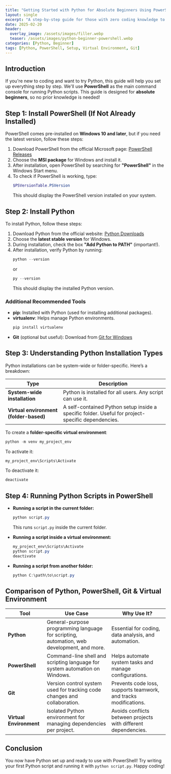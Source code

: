 ```yaml
---
title: "Getting Started with Python for Absolute Beginners Using PowerShell"
layout: single
excerpt: "A step-by-step guide for those with zero coding knowledge to set up Python and run scripts using PowerShell."
date: 2025-02-20
header:
  overlay_image: /assets/images/filler.webp
  teaser: /assets/images/python-beginner-powershell.webp
categories: [Python, Beginner]
tags: [Python, PowerShell, Setup, Virtual Environment, Git]
---
```


## Introduction

If you're new to coding and want to try Python, this guide will help you set up everything step by step. We'll use **PowerShell** as the main command console for running Python scripts. This guide is designed for **absolute beginners**, so no prior knowledge is needed!

## Step 1: Install PowerShell (If Not Already Installed)

PowerShell comes pre-installed on **Windows 10 and later**, but if you need the latest version, follow these steps:

1. Download PowerShell from the official Microsoft page: [PowerShell Releases](https://github.com/PowerShell/PowerShell/releases)
2. Choose the **MSI package** for Windows and install it.
3. After installation, open PowerShell by searching for **"PowerShell"** in the Windows Start menu.
4. To check if PowerShell is working, type:
   ```powershell
   $PSVersionTable.PSVersion
   ```
   This should display the PowerShell version installed on your system.

## Step 2: Install Python

To install Python, follow these steps:

1. Download Python from the official website: [Python Downloads](https://www.python.org/downloads/)
2. Choose the **latest stable version** for Windows.
3. During installation, check the box **"Add Python to PATH"** (important!).
4. After installation, verify Python by running:
   ```powershell
   python --version
   ```
   or
   ```powershell
   py --version
   ```
   This should display the installed Python version.

### Additional Recommended Tools

- **pip**: Installed with Python (used for installing additional packages).
- **virtualenv**: Helps manage Python environments.
  ```powershell
  pip install virtualenv
  ```
- **Git** (optional but useful): Download from [Git for Windows](https://git-scm.com/)

## Step 3: Understanding Python Installation Types

Python installations can be system-wide or folder-specific. Here’s a breakdown:

| Type            | Description |
|----------------|-------------|
| **System-wide installation** | Python is installed for all users. Any script can use it. |
| **Virtual environment (folder-based)** | A self-contained Python setup inside a specific folder. Useful for project-specific dependencies. |

To create a **folder-specific virtual environment**:
```powershell
python -m venv my_project_env
```
To activate it:
```powershell
my_project_env\Scripts\Activate
```
To deactivate it:
```powershell
deactivate
```

## Step 4: Running Python Scripts in PowerShell

- **Running a script in the current folder:**
  ```powershell
  python script.py
  ```
  This runs `script.py` inside the current folder.

- **Running a script inside a virtual environment:**
  ```powershell
  my_project_env\Scripts\Activate
  python script.py
  deactivate
  ```

- **Running a script from another folder:**
  ```powershell
  python C:\path\to\script.py
  ```

## Comparison of Python, PowerShell, Git & Virtual Environment

| Tool               | Use Case | Why Use It? |
|--------------------|----------------------------------------------------------|--------------------------------|
| **Python**        | General-purpose programming language for scripting, automation, web development, and more. | Essential for coding, data analysis, and automation. |
| **PowerShell**    | Command-line shell and scripting language for system automation on Windows. | Helps automate system tasks and manage configurations. |
| **Git**           | Version control system used for tracking code changes and collaboration. | Prevents code loss, supports teamwork, and tracks modifications. |
| **Virtual Environment** | Isolated Python environment for managing dependencies per project. | Avoids conflicts between projects with different dependencies. |

## Conclusion

You now have Python set up and ready to use with PowerShell! Try writing your first Python script and running it with `python script.py`. Happy coding!
